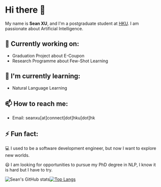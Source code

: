 # Hi there 👋

My name is **Sean XU**, and I'm a postgraduate student at [HKU](https://www.hku.hk/). I am passionate about Artificial Intelligence.

## 🔭 Currently working on:

- Graduation Project about E-Coupon
- Research Programme about Few-Shot Learning

## 🌱 I'm currently learning:

- Natural Language Learning

## 📫 How to reach me:

- Email: seanxu[at]connect[dot]hku[dot]hk

## ⚡ Fun fact:

💻  I used to be a software development engineer, but now I want to explore new worlds.

😃  I am looking for opportunities to pursue my PhD degree in NLP, I know it is hard but I have to try.


    
![Sean's GitHub stats](https://github-readme-stats-alpha-blush-33.vercel.app/api?username=seanxuu&show_icons=true&theme=default&layout=compact&line_height=28.7)[![Top Langs](https://github-readme-stats-alpha-blush-33.vercel.app/api/top-langs/?username=seanxuu&layout=donut&hide=php,jupyter%20notebook,javascript,css,scss)](https://github.com/sesanxuu/github-readme-stats)
    



